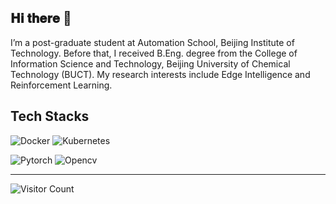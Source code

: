 



## 𝐇𝐢 𝐭𝐡𝐞𝐫𝐞 👋

I’m a post-graduate student at Automation School, Beijing Institute of Technology. Before that, I received B.Eng. degree from the College of Information Science and Technology, Beijing University of Chemical Technology (BUCT).  My research interests include Edge Intelligence and Reinforcement Learning.

 
## Tech Stacks

![Docker](https://img.shields.io/badge/docker-%230db7ed.svg?style=for-the-badge&logo=docker&logoColor=white)
![Kubernetes](https://img.shields.io/badge/kubernetes-%23326ce5.svg?style=for-the-badge&logo=kubernetes&logoColor=white)
<!-- ![OpenFaas](https://img.shields.io/badge/OpenFaas-086CD9?style=for-the-badge&logo=openfaas&logoColor=white) -->
![Pytorch](https://img.shields.io/badge/Pytorch-D3380D?style=for-the-badge&logo=pytorch&logoColor=white)
![Opencv](https://img.shields.io/badge/Opencv-FE7875?style=for-the-badge&logo=opencv&logoColor=white)

---
![Visitor Count](https://profile-counter.glitch.me/livioni/count.svg)

<!--
**Livioni/Livioni** is a ✨ _special_ ✨ repository because its `README.md` (this file) appears on your GitHub profile.

Here are some ideas to get you started:

- 🔭 I’m currently working on ...
- 🌱 I’m currently learning ...
- 👯 I’m looking to collaborate on ...
- 🤔 I’m looking for help with ...
- 💬 Ask me about ...
- 📫 How to reach me: ...
- 😄 Pronouns: ...
- ⚡ Fun fact: ...



[![Livion's github activity graph](https://activity-graph.herokuapp.com/graph?username=Livioni&theme=github)](https://github.com/Livioni/github-readme-activity-graph)

<img src="https://github-readme-stats.vercel.app/api?username=Livioni&show_icons=true&icon_color=CE1D2D&text_color=718096&bg_color=ffffff&hide_title=true" /> [![Top Langs](https://github-readme-stats.vercel.app/api/top-langs/?username=Livioni&layout=compact)](https://github.com/Livioni/github-readme-stats)

-->


